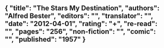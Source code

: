 {
 "title": "The Stars My Destination",
 "authors": "Alfred Bester",
 "editors": "",
 "translator": "",
 "date": "2012-04-01",
 "rating": "+",
 "re-read": "",
 "pages": "256",
 "non-fiction": "",
 "comic": "",
 "published": "1957"
}
---

